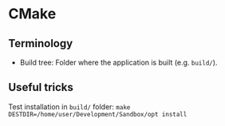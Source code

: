 # CMake

## Terminology
- Build tree: Folder where the application is built (e.g. `build/`).

## Useful tricks
Test installation in `build/` folder:
`make DESTDIR=/home/user/Development/Sandbox/opt install`